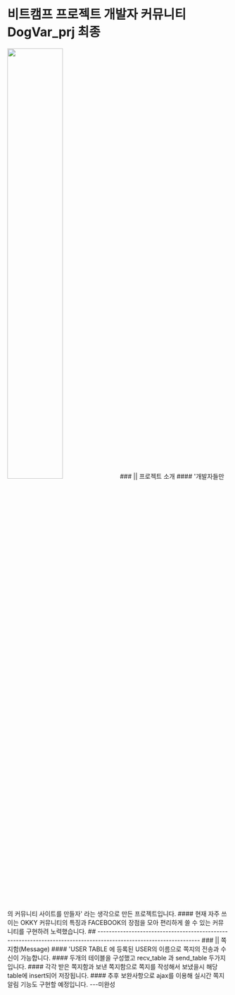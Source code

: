 # 비트캠프 프로젝트 개발자 커뮤니티 DogVar_prj 최종 


<img src = "https://user-images.githubusercontent.com/58000781/107945027-5f712d00-6fd2-11eb-9332-b1fb3720c160.png" height = "50%" width = "50%">
### || 프로젝트 소개 
#### '개발자들만의 커뮤니티 사이트를 만들자' 라는 생각으로 만든 프로젝트입니다.
####  현재 자주 쓰이는 OKKY 커뮤니티의 특징과 FACEBOOK의 장점을 모아 편리하게 쓸 수 있는 커뮤니티를 구현하려 노력했습니다.
## ------------------------------------------------------------------------------------------------------------------
### || 쪽지함(Message)
#### 'USER TABLE 에 등록된 USER의 이름으로 쪽지의 전송과 수신이 가능합니다.
#### 두개의 테이블을 구성했고 recv_table 과 send_table 두가지 입니다.
#### 각각 받은 쪽지함과 보낸 쪽지함으로 쪽지를 작성해서 보냈을시 해당 table에 insert되어 저장됩니다.
#### 추후 보완사항으로 ajax를 이용해 실시간 쪽지 알림 기능도 구현할 예정입니다.  ---미완성
